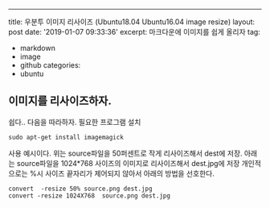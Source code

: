 ---
title: 우분투 이미지 리사이즈 (Ubuntu18.04 Ubuntu16.04 image resize)
layout: post
date: '2019-01-07 09:33:36'
excerpt: 마크다운에 이미지를 쉽게 올리자
tag:
- markdown
- image
- github
categories:
- ubuntu

## 이미지를 리사이즈하자.

쉽다.. 다음을 따라하자.
필요한 프로그램 설치

	sudo apt-get install imagemagick

사용 예시이다. 
위는 source파일을 50퍼센트로 작게 리사이즈해서 dest에 저장.
아래는 source파일을 1024*768 사이즈의 이미지로 리사이즈해서 dest.jpg에 저장
개인적으로는 %시 사이즈 끝자리가 제어되지 않아서 아래의 방법을 선호한다.
	
	convert  -resize 50% source.png dest.jpg
	convert -resize 1024X768  source.png dest.jpg

